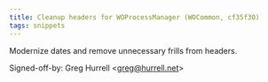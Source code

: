 ```yaml
---
title: Cleanup headers for WOProcessManager (WOCommon, cf35f30)
tags: snippets
---
```


Modernize dates and remove unnecessary frills from headers.

Signed-off-by: Greg Hurrell &lt;greg@hurrell.net&gt;
